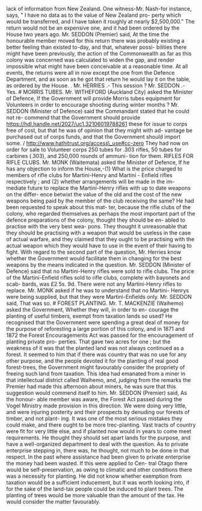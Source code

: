 lack of information from New Zealand. One witness-Mr. Nash-for instance, says, " I have no data as to the value of New Zealand pro- perty which would be transferred, and I have taken it roughly at nearly $2,500,000." The return would not be an expensive one, and it had been ordered by the House two years ago. Mr. SEDDON (Premier) said, At the time the honourable member moved for this return there was probably existing a better feeling than existed to-day, and that, whatever possi- bilities there might have been previously, the action of the Commonwealth as far as this colony was concerned was calculated to widen the gap, and render impossible what might have been conceivable at a reasonable time. At all events, the returns were all in now except the one from the Defence Department, and as soon as he got that return he would lay it on the table, as ordered by the House. . Mr. HERRIES .- This session ? Mr. SEDDON .- Yes. # MORRIS TUBES. Mr. WITHEFORD (Auckland City) asked the Minister of Defence, If the Government will provide Morris tubes equipment for Volunteers in order to encourage shooting during winter months ? Mr. SEDDON (Minister of Defence) said the Commandant stated that he could not re- commend that the Government should provide https://hdl.handle.net/2027/uc1.32106019788261 these for issue to corps free of cost, but that he was of opinion that they might with ad- vantage be purchased out of corps funds, and that the Government should import some. / http://www.hathitrust.org/access\_use#cc-zero They had now on order for sale to Volunteer corps 250 tubes for .303 rifles, 50 tubes for carbines (.303), and 250,000 rounds of ammuni- tion for them. RIFLES FOR RIFLE CLUBS. Mr. MONK (Waitemata) asked the Minister of Defence, If he has any objection to inform the House,-(1) What is the price charged to members of rifle clubs for Martini-Henry and Martini - Enfield rifles respectively ; and (2) whether arrangements will be made in the im- mediate future to replace the Martini-Henry rifles with up to date weapons on the differ- ence betwixt the value of the old and the cost of the new weapons being paid by the member of the club receiving the same? He had been requested to speak about this mat- ter, because the rifle clubs of the colony, who regarded themselves as perhaps the most important part of the defence preparations of the colony, thought they should be en- abled to practise with the very best wea- pons. They thought it unreasonable that they should be practising with a weapon that would be useless in the case of actual warfare, and they claimed that they ought to be practising with the actual weapon which they would have to use in the event of their having to fight. With regard to the second part of the question, Mr. Herries know whether the Government would facilitate them in changing for the best weapons by the means indicated in the question. Mr. SEDDON (Minister of Defence) said that no Martini-Henry rifles were sold to rifle clubs. The price of the Martini-Enfield rifles sold to rifle clubs, complete with bayonets and scab- bards, was £2 5s. 9d. There were not any Martini-Henry rifles to replace. Mr. MONK asked if he was to understand that no Martini- Henrys were being supplied, but that they were Martini-Enfields only. Mr. SEDDON said, That was so. # FOREST PLANTING. Mr. T. MACKENZIE (Waihemo) asked the Government, Whether they will, in order to en- courage the planting of useful timbers, exempt from taxation lands so used? He recognised that the Government were spending a great deal of money for the purpose of reforesting a large portion of this colony, and in 1871 and 1872 the Forest Encouragements Act was passed for the encouragement of planting private pro- perties. That gave two acres for one ; but the weakness of it was that the planted land was not always continued as a forest. It seemed to him that if there was country that was no use for any other purpose, and the people devoted it for the planting of real good forest-trees, the Government might favourably consider the propriety of freeing such land from taxation. This idea had emanated from a miner in that intellectual district called Waihemo, and, judging from the remarks the Premier had made this afternoon about miners, he was sure that this suggestion would commend itself to him. Mr. SEDDON (Premier) said, As the honour- able member was aware, the Forest Act passed during the Vogel Ministry made provision in this direction. We were doing very little, and were injuring posterity and their prospects by denuding our forests of timber, and not plant- ing. It was one of the most serious mistakes they could make, and there ought to be more trec-planting. Vast tracts of country were fit for very little else, and if planted now would in years to come meet requirements. He thought they should set apart lands for the purpose, and have a well-organized department to deal with the question. As to private enterprise stepping in, there was, he thought, not much to be done in that respect. In the past where assistance had been given to private enterprise the money had been wasted. If this were applied to Cen- tral Otago there would be self-preservation, as owing to climatic and other conditions there was a necessity for planting. He did not know whether exemption from taxation would be a sufficient inducement, but it was worth looking into, if for the sake of the land-tax people could be induced to plant trees. The planting of trees would be more valuable than the amount of the tax. He would consider the matter favourably. 